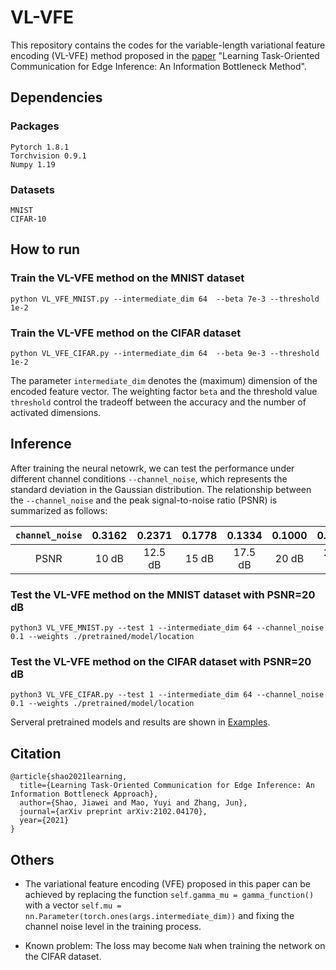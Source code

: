 # VL-VFE
This repository contains the codes for the variable-length variational feature encoding (VL-VFE) method proposed in the [paper](https://arxiv.org/pdf/2102.04170.pdf) "Learning Task-Oriented Communication for Edge Inference: An Information Bottleneck Method".

## Dependencies
### Packages
```
Pytorch 1.8.1
Torchvision 0.9.1
Numpy 1.19
```
### Datasets
```
MNIST
CIFAR-10
```

## How to run
### Train the VL-VFE method on the MNIST dataset
`python VL_VFE_MNIST.py --intermediate_dim 64  --beta 7e-3 --threshold 1e-2`

### Train the VL-VFE method on the CIFAR dataset
`python VL_VFE_CIFAR.py --intermediate_dim 64  --beta 9e-3 --threshold 1e-2`

The parameter `intermediate_dim` denotes the (maximum) dimension of the encoded feature vector. The weighting factor `beta` and the threshold value `threshold` control the tradeoff between the accuracy and the number of activated dimensions.

## Inference
After training the neural netowrk, we can test the performance under different channel conditions `--channel_noise`, which represents the standard deviation in the Gaussian distribution. The relationship between the `--channel_noise` and the peak signal-to-noise ratio (PSNR) is summarized as follows:

| `channel_noise` | 0.3162 |0.2371|0.1778|0.1334|0.1000|0.0750|0.0562|
| :---: | :---: | :---: | :---: |:---: | :---: |:---: | :---: |
|PSNR|10 dB|12.5 dB|15 dB|17.5 dB| 20 dB| 22.5 dB| 25 dB|

### Test the VL-VFE method on the MNIST dataset with PSNR=20 dB

`python3 VL_VFE_MNIST.py --test 1 --intermediate_dim 64 --channel_noise 0.1 --weights ./pretrained/model/location`

### Test the VL-VFE method on the CIFAR dataset with PSNR=20 dB

`python3 VL_VFE_CIFAR.py --test 1 --intermediate_dim 64 --channel_noise 0.1 --weights ./pretrained/model/location`

Serveral pretrained models and results are shown in [Examples](https://github.com/shaojiawei07/VL-VFE/tree/main/Examples).


## Citation

```
@article{shao2021learning,
  title={Learning Task-Oriented Communication for Edge Inference: An Information Bottleneck Approach},
  author={Shao, Jiawei and Mao, Yuyi and Zhang, Jun},
  journal={arXiv preprint arXiv:2102.04170},
  year={2021}
}
```
## Others

* The variational feature encoding (VFE) proposed in this paper can be achieved by replacing the function `self.gamma_mu = gamma_function()` with a vector `self.mu = nn.Parameter(torch.ones(args.intermediate_dim))` and fixing the channel noise level in the training process.


* Known problem: The loss may become `NaN` when training the network on the CIFAR dataset.

